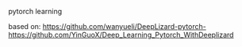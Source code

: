 pytorch learning

based on: https://github.com/wanyueli/DeepLizard-pytorch-  
          https://github.com/YinGuoX/Deep_Learning_Pytorch_WithDeeplizard  
          

